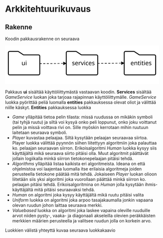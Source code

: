 # Arkkitehtuurikuvaus

## Rakenne
Koodin pakkausrakenne on seuraava

![pakkausrakenne](./kuvat/pakkauskaavio.svg)

Pakkaus **ui** sisältää käyttöliittymästä vastaavan koodin. **Services** sisältää *GameService* luokan joka tarjoaa rajapinnan käyttöliittymälle. *GameService* luokka pyörittää peliä luomalla **entities** pakkauksessa olevat oliot ja välittää niille käskyt. 
**Entities** pakkauksessa luokka
- *Game* ylläpitää tietoa pelin tilasta: missä ruudussa on mikäkin symboli (tai tyhjä ruutu) ja siltä voi kysyä onko peli loppunut, onko joku voittanut pelin ja missä voittava rivi on. Sille myöskin kerrotaan mihin ruutuun laitetaan seuraava symboli.
- *Player* kuvastaa pelaajaa. Siltä kysytään pelaajan seuraavaa siirtoa. Player luokka välittää pyynnön siihen liitettyyn algoritmiin joka palauttaa ko. pelaajan seuraavan siirron. Erikoisalgoritmi *Human* luokka kysyy siis käyttäjältä mikä seuraava siirto pitäisi olla. Muut algoritmit päättävät jollain logiikalla minkä siirron tietokonepelaajan pitäisi tehdä.
- *Algorithms* ylläpitää listaa kaikista eri algoritmeista. Ideana on että ohjelmistoa voi laajentaa luomalla itse erilaisia algoritmeja joiden perusteella tietokone päätää mitä tehdä. Jokaiseen *Player* luokan olioon liitetään siis yksi algoritmi joka vuorollaan päättää minkä siirron ko. pelaajan pitäisi tehdä. Erikoisalgoritmina on *Human* jolla kysytään ihmis-käyttäjältä mitä pitäisi seuraavaksi tehdä.
- *Human* on algoritmi joka kysyy käyttäjältä mikä ruutu pitäisi valita
- *Uniform* luokka on algoritmi joka arpoo tasajakaumalla jonkin vapaana olevan ruudun johon laittaa seuraava merkki.
- *Valuebased* luokka on algoritmi joka laskee vapaina oleville ruuduille arvot niiden pysty-, vaaka- ja diagonaali akseleilla olevien peräkkäisten merkkien määrien perusteella ja valitsee ruudun jolla on korkein arvo.

Luokkien välistä yhteyttä kuvaa seuraava luokkakaavio



